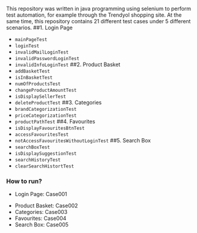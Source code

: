 This repository was written in java programming using selenium to perform test automation, for example through the Trendyol shopping site.
At the same time, this repository contains 21 different test cases under 5 different scenarios.
##1. Login Page
  + <code>mainPageTest</code>
  + <code>loginTest</code>
  + <code>invalidMailLoginTest</code>
  + <code>invalidPasswordLoginTest</code>
  + <code>invalidInfoLoginTest</code>
##2. Product Basket
  + <code>addBasketTest</code>
  + <code>isInBasketTest</code>
  + <code>numOfProductsTest</code>
  + <code>changeProductAmountTest</code>
  + <code>isDisplaySellerTest</code>
  + <code>deleteProductTest</code>
##3. Categories
  + <code>brandCategorizationTest</code>
  + <code>priceCategorizationTest</code>
  + <code>productPathTest</code>
##4. Favourites
  + <code>isDisplayFavouritesBtnTest</code>
  + <code>accessFavouritesTest</code>
  + <code>notAccessFavouritesWithoutLoginTest</code>
##5. Search Box
  + <code>searchBoxTest</code>
  + <code>isDisplaySuggestionTest</code>
  + <code>searchHistoryTest</code>
  + <code>clearSearchHistortTest</code>
### How to run?
+ Login Page: Case001
* Product Basket: Case002
* Categories: Case003
* Favourites: Case004
* Search Box: Case005

